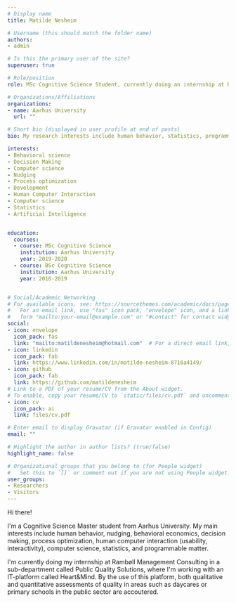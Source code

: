 ```yaml
---
# Display name
title: Matilde Nesheim

# Username (this should match the folder name)
authors:
- admin

# Is this the primary user of the site?
superuser: true

# Role/position
role: MSc Cognitive Science Student, currently doing an internship at Rambøll Management Consulting

# Organizations/Affiliations
organizations:
- name: Aarhus University 
  url: ""

# Short bio (displayed in user profile at end of posts)
bio: My research interests include human behavior, statistics, programming, computer science and decision making. 

interests:
- Behavioral science
- Decision Making 
- Computer science
- Nudging 
- Process optimization 
- Development
- Human Computer Interaction
- Computer science
- Statistics
- Artificial Intelligence


education:
  courses:
  - course: MSc Cognitive Science
    institution: Aarhus University
    year: 2019-2020
  - course: BSc Cognitive Science
    institution: Aarhus University
    year: 2016-2019


# Social/Academic Networking
# For available icons, see: https://sourcethemes.com/academic/docs/page-builder/#icons
#   For an email link, use "fas" icon pack, "envelope" icon, and a link in the
#   form "mailto:your-email@example.com" or "#contact" for contact widget.
social:
- icon: envelope
  icon_pack: fas
  link: "mailto:matildenesheim@hotmail.com"  # For a direct email link, use "mailto:test@example.org".
- icon: linkedin
  icon_pack: fab
  link: https://www.linkedin.com/in/matilde-nesheim-8716a4149/
- icon: github
  icon_pack: fab
  link: https://github.com/matildenesheim
# Link to a PDF of your resume/CV from the About widget.
# To enable, copy your resume/CV to `static/files/cv.pdf` and uncomment the lines below.
- icon: cv
  icon_pack: ai
  link: files/cv.pdf

# Enter email to display Gravatar (if Gravatar enabled in Config)
email: ""

# Highlight the author in author lists? (true/false)
highlight_name: false

# Organizational groups that you belong to (for People widget)
#   Set this to `[]` or comment out if you are not using People widget.
user_groups:
- Researchers
- Visitors
---
```


Hi there!

 I'm a Cognitive Science Master student from Aarhus University. My main interests include human behavior, nudging, behavioral economics, decision making, process optimization, human computer interaction (usability, interactivity), computer science, statistics, and programmable matter.
 
I'm currently doing my internship at Rambøll Management Consulting in a sub-department called Public Quality Solutions, where I'm working with an IT-platform called Heart&Mind. By the use of this platform, both qualitative and quantitative assessments of quality in areas such as daycares or primary schools in the public sector are accoutered.


